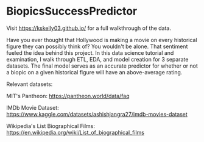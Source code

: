 # BiopicsSuccessPredictor
Visit https://kskelly03.github.io/ for a full walkthrough of the data.

Have you ever thought that Hollywood is making a movie on every historical figure they can possibly think of? You wouldn't be alone. That sentiment fueled the idea behind this project. In this data science tutorial and examination, I walk through ETL, EDA, and model creation for 3 separate datasets. The final model serves as an accurate predictor for whether or not a biopic on a given historical figure will have an above-average rating. 

Relevant datasets: 

MIT's Pantheon: https://pantheon.world/data/faq

IMDb Movie Dataset: https://www.kaggle.com/datasets/ashishjangra27/imdb-movies-dataset

Wikipedia's List Biographical Films: https://en.wikipedia.org/wiki/List_of_biographical_films
